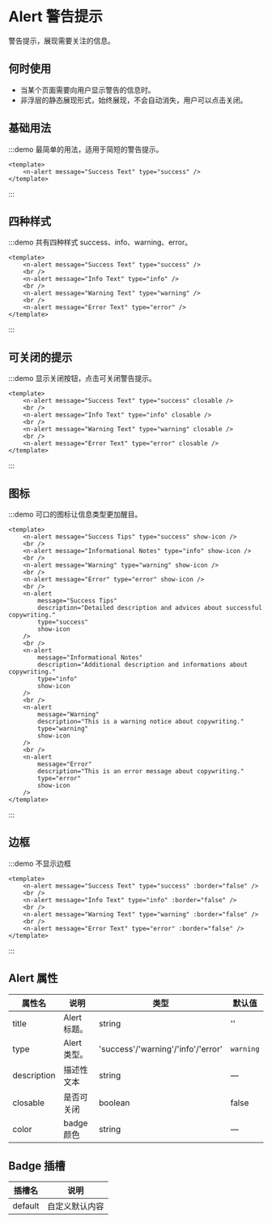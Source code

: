 # Alert 警告提示

警告提示，展现需要关注的信息。

## 何时使用

<ul>
<li>当某个页面需要向用户显示警告的信息时。
</li>
<li>非浮层的静态展现形式，始终展现，不会自动消失，用户可以点击关闭。
</li>
</ul>

## 基础用法

:::demo 最简单的用法，适用于简短的警告提示。

```vue
<template>
    <n-alert message="Success Text" type="success" />
</template>
```

:::

## 四种样式

:::demo 共有四种样式 success、info、warning、error。

```vue
<template>
    <n-alert message="Success Text" type="success" />
    <br />
    <n-alert message="Info Text" type="info" />
    <br />
    <n-alert message="Warning Text" type="warning" />
    <br />
    <n-alert message="Error Text" type="error" />
</template>
```

:::

## 可关闭的提示

:::demo 显示关闭按钮，点击可关闭警告提示。

```vue
<template>
    <n-alert message="Success Text" type="success" closable />
    <br />
    <n-alert message="Info Text" type="info" closable />
    <br />
    <n-alert message="Warning Text" type="warning" closable />
    <br />
    <n-alert message="Error Text" type="error" closable />
</template>
```

:::

## 图标

:::demo 可口的图标让信息类型更加醒目。

```vue
<template>
    <n-alert message="Success Tips" type="success" show-icon />
    <br />
    <n-alert message="Informational Notes" type="info" show-icon />
    <br />
    <n-alert message="Warning" type="warning" show-icon />
    <br />
    <n-alert message="Error" type="error" show-icon />
    <br />
    <n-alert
        message="Success Tips"
        description="Detailed description and advices about successful copywriting."
        type="success"
        show-icon
    />
    <br />
    <n-alert
        message="Informational Notes"
        description="Additional description and informations about copywriting."
        type="info"
        show-icon
    />
    <br />
    <n-alert
        message="Warning"
        description="This is a warning notice about copywriting."
        type="warning"
        show-icon
    />
    <br />
    <n-alert
        message="Error"
        description="This is an error message about copywriting."
        type="error"
        show-icon
    />
</template>
```

:::

## 边框

:::demo 不显示边框

```vue
<template>
    <n-alert message="Success Text" type="success" :border="false" />
    <br />
    <n-alert message="Info Text" type="info" :border="false" />
    <br />
    <n-alert message="Warning Text" type="warning" :border="false" />
    <br />
    <n-alert message="Error Text" type="error" :border="false" />
</template>
```

:::

## Alert 属性

| 属性名      | 说明         | 类型                               | 默认值    |
| ----------- | ------------ | ---------------------------------- | --------- |
| title       | Alert 标题。 | string                             | ''        |
| type        | Alert 类型。 | 'success'/'warning'/'info'/'error' | `warning` |
| description | 描述性文本   | string                             | —         |
| closable    | 是否可关闭   | boolean                            | false     |
| color       | badge 颜色   | string                             | —         |

## Badge 插槽

| 插槽名  | 说明           |
| ------- | -------------- |
| default | 自定义默认内容 |
